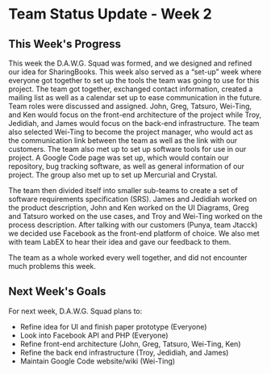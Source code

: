 # Team Status Update - Week 2 #
## This Week's Progress ##

This week the D.A.W.G. Squad was formed, and we designed and refined our idea for SharingBooks. This week also served as a “set-up” week where everyone got together to set up the tools the team was going to use for this project. The team got together, exchanged contact information, created a mailing list as well as a calendar set up to ease communication in the future. Team roles were discussed and assigned. John, Greg, Tatsuro, Wei-Ting, and Ken would focus on the front-end architecture of the project while Troy, Jedidiah, and James would focus on the back-end infrastructure. The team also selected Wei-Ting to become the project manager, who would act as the communication link between the team as well as the link with our customers. The team also met up to set up software tools for use in our project. A Google Code page was set up, which would contain our repository, bug tracking software, as well as general information of our project. The group also met up to set up Mercurial and Crystal.

The team then divided itself into smaller sub-teams to create a set of software requirements specification (SRS). James and Jedidiah worked on the product description, John and Ken worked on the UI Diagrams, Greg and Tatsuro worked on the use cases, and Troy and Wei-Ting worked on the process description. After talking with our customers (Punya, team Jtacck) we decided use Facebook as the front-end platform of choice. We also met with team LabEX to hear their idea and gave our feedback to them.

The team as a whole worked every well together, and did not encounter much problems this week.

## Next Week's Goals ##

For next week, D.A.W.G. Squad plans to:
  * Refine idea for UI and finish paper prototype (Everyone)
  * Look into Facebook API and PHP (Everyone)
  * Refine front-end architecture (John, Greg, Tatsuro, Wei-Ting, Ken)
  * Refine the back end infrastructure (Troy, Jedidiah, and James)
  * Maintain Google Code website/wiki (Wei-Ting)